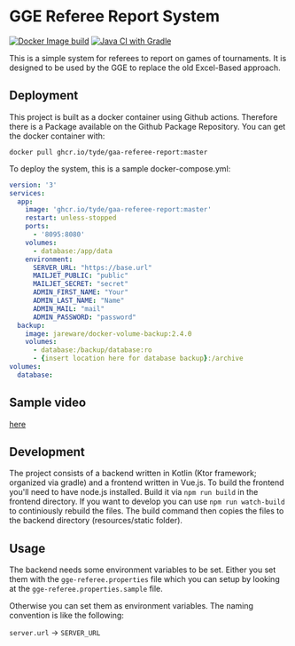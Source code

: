 # GGE Referee Report System

[![Docker Image build](https://github.com/Tyde/gaa-referee-report/actions/workflows/docker.yml/badge.svg)](https://github.com/Tyde/gaa-referee-report/actions/workflows/docker.yml)
[![Java CI with Gradle](https://github.com/Tyde/gaa-referee-report/actions/workflows/gradle.yml/badge.svg)](https://github.com/Tyde/gaa-referee-report/actions/workflows/gradle.yml)


This is a simple system for referees to report on games of tournaments. 
It is designed to be used by the GGE to replace the old Excel-Based approach.

## Deployment

This project is built as a docker container using Github actions. Therefore there is a Package available on the Github Package Repository. You can get the docker container with:
```
docker pull ghcr.io/tyde/gaa-referee-report:master
```
To deploy the system, this is a sample docker-compose.yml:
```yml
version: '3'
services:
  app:
    image: 'ghcr.io/tyde/gaa-referee-report:master'
    restart: unless-stopped
    ports:
      - '8095:8080'
    volumes:
      - database:/app/data
    environment:
      SERVER_URL: "https://base.url"
      MAILJET_PUBLIC: "public"
      MAILJET_SECRET: "secret"
      ADMIN_FIRST_NAME: "Your"
      ADMIN_LAST_NAME: "Name"
      ADMIN_MAIL: "mail"
      ADMIN_PASSWORD: "password"
  backup:
    image: jareware/docker-volume-backup:2.4.0
    volumes:
      - database:/backup/database:ro
      - {insert location here for database backup}:/archive
volumes:
  database:
```

## Sample video
[here](https://www.youtube.com/watch?v=gyzN0ipvogg)


## Development

The project consists of a backend written in Kotlin (Ktor framework; organized via gradle) and a frontend
written in Vue.js. To build the frontend you'll need to have node.js installed.
Build it via `npm run build` in the frontend directory. 
If you want to develop you can use `npm run watch-build` to continiously rebuild the files.
The build command then copies the files to the backend directory (resources/static folder).

## Usage

The backend needs some environment variables to be set.
Either you set them with the `gge-referee.properties` file which you 
can setup by looking at the  `gge-referee.properties.sample` file.

Otherwise you can set them as environment variables. 
The naming convention is like the following: 

`server.url` -> `SERVER_URL`

